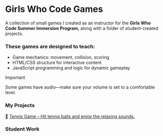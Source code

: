 # Girls Who Code Games
A collection of small games I created as an instructor for the **Girls Who Code Summer Immersion Program**, along with a folder of student-created projects.

### These games are designed to teach:
- Game mechanics: movement, collision, scoring
- HTML/CSS structure for interactive content
- JavaScript programming and logic for dynamic gameplay

>[!IMPORTANT]
>Some games have audio—make sure your volume is set to a comfortable level.

### My Projects
🎾 [Tennis Game – Hit tennis balls and enjoy the relaxing sounds.](https://hellosamm.github.io/GirlsWhoCode/tennis-catcher-game/)

### Student Work
